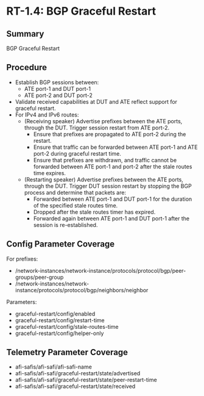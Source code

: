 # RT-1.4: BGP Graceful Restart

## Summary

BGP Graceful Restart

## Procedure

*   Establish BGP sessions between:
    *   ATE port-1 and DUT port-1
    *   ATE port-2 and DUT port-2
*   Validate received capabilities at DUT and ATE reflect support for graceful
    restart.
*   For IPv4 and IPv6 routes:
    *   (Receiving speaker) Advertise prefixes between the ATE ports, through
        the DUT. Trigger session restart from ATE port-2.
        *   Ensure that prefixes are propagated to ATE port-2 during the
            restart.
        *   Ensure that traffic can be forwarded between ATE port-1 and ATE
            port-2 during graceful restart time.
        *   Ensure that prefixes are withdrawn, and traffic cannot be forwarded
            between ATE port-1 and port-2 after the stale routes time expires.
    *   (Restarting speaker) Advertise prefixes between the ATE ports, through
        the DUT. Trigger DUT session restart by stopping the BGP process and determine
        that packets are:
        *   Forwarded between ATE port-1 and DUT port-1 for the duration of the
            specified stale routes time.
        *   Dropped after the stale routes timer has expired.
        *   Forwarded again between ATE port-1 and DUT port-1 after the session
            is re-established.

## Config Parameter Coverage

For prefixes:

*   /network-instances/network-instance/protocols/protocol/bgp/peer-groups/peer-group
*   /network-instances/network-instance/protocols/protocol/bgp/neighbors/neighbor

Parameters:

*   graceful-restart/config/enabled
*   graceful-restart/config/restart-time
*   graceful-restart/config/stale-routes-time
*   graceful-restart/config/helper-only

## Telemetry Parameter Coverage

*   afi-safis/afi-safi/afi-safi-name
*   afi-safis/afi-safi/graceful-restart/state/advertised
*   afi-safis/afi-safi/graceful-restart/state/peer-restart-time
*   afi-safis/afi-safi/graceful-restart/state/received
